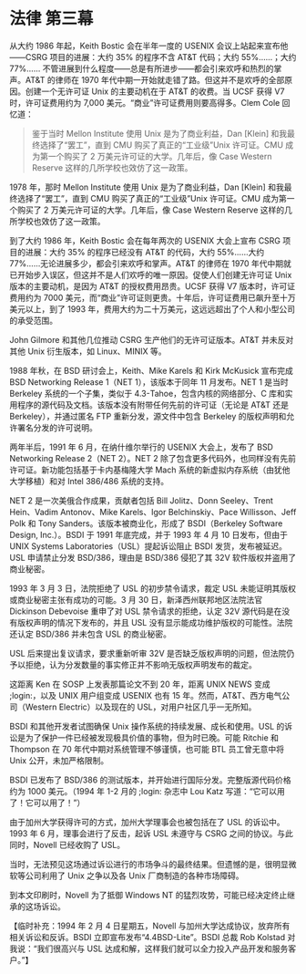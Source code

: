 # 法律 第三幕

从大约 1986 年起，Keith Bostic 会在半年一度的 USENIX 会议上站起来宣布他——CSRG 项目的进展：大约 35% 的程序不含 AT\&T 代码；大约 55%……；大约 77%…… 不管进展到什么程度——总是有所进步——都会引来欢呼和热烈的掌声。AT\&T 的律师在 1970 年代中期一开始就走错了路。但这并不是欢呼的全部原因。创建一个无许可证 Unix 的主要动机在于 AT\&T 的收费。当 UCSF 获得 V7 时，许可证费用约为 7,000 美元。“商业”许可证费用则要高得多。Clem Cole 回忆道：

>鉴于当时 Mellon Institute 使用 Unix 是为了商业利益，Dan \[Klein] 和我最终选择了“罢工”，直到 CMU 购买了真正的“工业级”Unix 许可证。CMU 成为第一个购买了 2 万美元许可证的大学。几年后，像 Case Western Reserve 这样的几所学校也效仿了这一政策。

1978 年，那时 Mellon Institute 使用 Unix 是为了商业利益，Dan \[Klein] 和我最终选择了“罢工”，直到 CMU 购买了真正的“工业级”Unix 许可证。CMU 成为第一个购买了 2 万美元许可证的大学。几年后，像 Case Western Reserve 这样的几所学校也效仿了这一政策。

到了大约 1986 年，Keith Bostic 会在每年两次的 USENIX 大会上宣布 CSRG 项目的进展：大约 35% 的程序已经没有 AT\&T 的代码，大约 55%……大约 77%……无论进展多少，都会引来欢呼和掌声。AT\&T 的律师在 1970 年代中期就已开始步入误区，但这并不是人们欢呼的唯一原因。促使人们创建无许可证 Unix 版本的主要动机，是因为 AT\&T 的授权费用昂贵。UCSF 获得 V7 版本时，许可证费用约为 7000 美元，而“商业”许可证则更贵。十年后，许可证费用已飙升至十万美元以上，到了 1993 年，费用大约为二十万美元，这远远超出了个人和小型公司的承受范围。

John Gilmore 和其他几位推动 CSRG 生产他们的无许可证版本。AT\&T 并未反对其他 Unix 衍生版本，如 Linux、MINIX 等。

1988 年秋，在 BSD 研讨会上，Keith、Mike Karels 和 Kirk McKusick 宣布完成 BSD Networking Release 1（NET 1），该版本于同年 11 月发布。NET 1 是当时 Berkeley 系统的一个子集，类似于 4.3-Tahoe，包含内核的网络部分、C 库和实用程序的源代码及文档。该版本没有附带任何先前的许可证（无论是 AT\&T 还是 Berkeley），并通过匿名 FTP 重新分发，源文件中包含 Berkeley 的版权声明和允许署名分发的许可说明。

两年半后，1991 年 6 月，在纳什维尔举行的 USENIX 大会上，发布了 BSD Networking Release 2（NET 2）。NET 2 除了包含更多代码外，也同样没有先前许可证。新功能包括基于卡内基梅隆大学 Mach 系统的新虚拟内存系统（由犹他大学移植）和对 Intel 386/486 系统的支持。

NET 2 是一次美俄合作成果，贡献者包括 Bill Jolitz、Donn Seeley、Trent Hein、Vadim Antonov、Mike Karels、Igor Belchinskiy、Pace Willisson、Jeff Polk 和 Tony Sanders。该版本被商业化，形成了 BSDI（Berkeley Software Design, Inc.）。BSDI 于 1991 年底完成，并于 1993 年 4 月 10 日发布，但由于 UNIX Systems Laboratories（USL）提起诉讼阻止 BSDI 发货，发布被延迟。USL 申请禁止分发 BSD/386，理由是 BSD/386 侵犯了其 32V 软件版权并盗用了商业秘密。

1993 年 3 月 3 日，法院拒绝了 USL 的初步禁令请求，裁定 USL 未能证明其版权或商业秘密主张有成功的可能。3 月 30 日，新泽西州联邦地区法院法官 Dickinson Debevoise 重申了对 USL 禁令请求的拒绝，认定 32V 源代码是在没有版权声明的情况下发布的，并且 USL 没有显示能成功维护版权的可能性。法院还认定 BSD/386 并未包含 USL 的商业秘密。

USL 后来提出复议请求，要求重新听审 32V 是否缺乏版权声明的问题，但法院仍予以拒绝，认为分发数量的事实修正并不影响无版权声明发布的裁定。

这距离 Ken 在 SOSP 上发表那篇论文不到 20 年，距离 UNIX NEWS 变成 ;login:，以及 UNIX 用户组变成 USENIX 也有 15 年。然而，AT\&T、西方电气公司（Western Electric）以及现在的 USL，对用户社区几乎一无所知。

BSDI 和其他开发者试图确保 Unix 操作系统的持续发展、成长和使用。USL 的诉讼是为了保护一件已经被发现极具价值的事物，但为时已晚。可能 Ritchie 和 Thompson 在 70 年代中期对系统管理不够谨慎，也可能 BTL 员工曾无意中将 Unix 公开，未加严格限制。

BSDI 已发布了 BSD/386 的测试版本，并开始进行国际分发。完整版源代码价格约为 1000 美元。（1994 年 1-2 月的 ;login: 杂志中 Lou Katz 写道：“它可以用了！它可以用了！”）

由于加州大学获得许可的方式，加州大学理事会也被包括在了 USL 的诉讼中。1993 年 6 月，理事会进行了反击，起诉 USL 未遵守与 CSRG 之间的协议。与此同时，Novell 已经收购了 USL。

当时，无法预见这场通过诉讼进行的市场争斗的最终结果。但遗憾的是，很明显微软等公司利用了 Unix 之争以及各 Unix 厂商制造的各种市场障碍。

到本文印刷时，Novell 为了抵御 Windows NT 的猛烈攻势，可能已经决定终止继承的这场诉讼。

【临时补充：1994 年 2 月 4 日星期五，Novell 与加州大学达成协议，放弃所有相关诉讼和反诉。BSDI 立即宣布发布“4.4BSD-Lite”。BSDI 总裁 Rob Kolstad 对我说：“我们很高兴与 USL 达成和解，这样我们就可以全力投入产品开发和服务客户。”】
